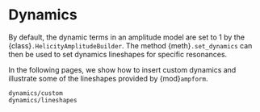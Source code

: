 # Dynamics

By default, the dynamic terms in an amplitude model are set to $1$ by the
{class}`.HelicityAmplitudeBuilder`. The method {meth}`.set_dynamics` can then
be used to set dynamics lineshapes for specific resonances.

In the following pages, we show how to insert custom dynamics and illustrate
some of the lineshapes provided by {mod}`ampform`.

```{toctree}
dynamics/custom
dynamics/lineshapes
```
